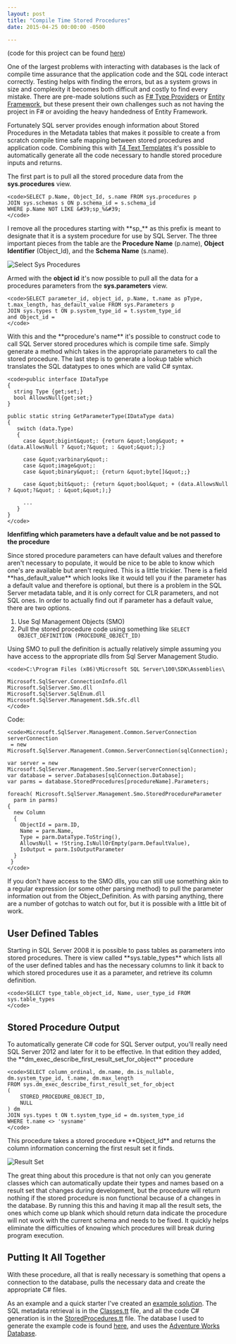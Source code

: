 ```yaml
---
layout: post
title: "Compile Time Stored Procedures"
date: 2015-04-25 00:00:00 -0500

---
```


<p>(code for this project can be found <a href="https://github.com/kemiller2002/StructuredSight/tree/master/CompileTimeStoredProcedures/CompileTimeStoredProcedures">here</a>)</p>

<p>One of the largest problems with interacting with databases is the lack of compile time assurance that the application code and the SQL code interact correctly.  Testing helps with finding the errors, but as a system grows in size and complexity it becomes both difficult and costly to find every mistake.  There are pre-made solutions such as <a href="https://msdn.microsoft.com/en-us/library/hh156509.aspx" title="F# Type Providers" target="_blank">F# Type Providers</a> or <a href="https://msdn.microsoft.com/en-us/data/ef.aspx" title="Entity Framework" target="_blank">Entity Framework</a>, but these present their own challenges such as not having the project in F# or avoiding the heavy handedness of Entity Framework.  </p>

<p>Fortunately SQL server provides enough information about Stored Procedures in the Metadata tables that makes it possible to create a from scratch compile time safe mapping between stored procedures and application code.  Combining this with 
<a href="https://msdn.microsoft.com/en-us/library/bb126445.aspx">T4 Text Templates</a> it's possible to automatically generate all the code necessary to handle stored procedure inputs and returns.  

</p>
<p>The first part is to pull all the stored procedure data from the <strong>sys.procedures</strong> view.  </p>


```
<code>SELECT p.Name, Object_Id, s.name FROM sys.procedures p
JOIN sys.schemas s ON p.schema_id = s.schema_id
WHERE p.Name NOT LIKE &#39;sp_%&#39;
</code>
```
<p>I remove all the procedures starting with **sp_** as this prefix is meant to designate that it is a system procedure for use by SQL Server.  The three important pieces from the table are the <strong>Procedure Name</strong> (p.name), <strong>Object Identifier</strong> (Object_Id), and the <strong>Schema Name</strong> (s.name).</p>

<p>
<img src="https://raw.githubusercontent.com/kemiller2002/StructuredSight/master/CompileTimeStoredProcedures/Images/sys.procedures.png" alt="Select Sys Procedures"></p>
<p>Armed with the <strong>object id</strong> it&#39;s now possible to pull all the data for a procedures parameters from the <strong>sys.parameters</strong> view.  </p>

```
<code>SELECT parameter_id, object_id, p.Name, t.name as pType,
t.max_length, has_default_value FROM sys.Parameters p
JOIN sys.types t ON p.system_type_id = t.system_type_id
and Object_id =  
</code>
```


<p>With this and the **procedure&#39;s name** it&#39;s possible to construct code to call SQL Server stored procedures which is compile time safe.  Simply generate a method which takes in the appropriate parameters to call the stored procedure.  The last step is to generate a lookup table which translates the SQL datatypes to ones which are valid C# syntax.  </p>


```
<code>public interface IDataType
{
  string Type {get;set;}
  bool AllowsNull{get;set;}
}

public static string GetParameterType(IDataType data)
{
   switch (data.Type)
   {
     case &quot;bigint&quot;: {return &quot;long&quot; + (data.AllowsNull ? &quot;?&quot; : &quot;&quot;);}

     case &quot;varbinary&quot;:
     case &quot;image&quot;:
     case &quot;binary&quot;: {return &quot;byte[]&quot;;}

     case &quot;bit&quot;: {return &quot;bool&quot; + (data.AllowsNull ? &quot;?&quot; : &quot;&quot;);}

     ...
   }
}
</code>
```


<p><strong>Idenfitfing which parameters have a default value and be not passed to the procedure</strong></p>

<p>Since stored procedure parameters can have default values and therefore aren&#39;t necessary to populate, it would be nice to be able to know which one&#39;s are available but aren&#39;t required.  This is a little trickier.  There is a field **has_default_value** which looks like it would tell you if the parameter has a default value and therefore is optional, but there is a problem in the SQL Server metadata table, and it is only correct for CLR parameters, and not SQL ones.  In order to actually find out if parameter has a default value, there are two options.  </p>

<ol>
<li>Use Sql Management Objects (SMO)</li>
<li>Pull the stored procedure code using something like <code>SELECT OBJECT_DEFINITION (PROCEDURE_OBJECT_ID)</code></li>
</ol>

<p>Using SMO to pull the definition is actually relatively simple assuming you have access to the appropriate dlls from Sql Server Management Studio.</p>

```
<code>C:\Program Files (x86)\Microsoft SQL Server\100\SDK\Assemblies\

Microsoft.SqlServer.ConnectionInfo.dll
Microsoft.SqlServer.Smo.dll
Microsoft.SqlServer.SqlEnum.dll
Microsoft.SqlServer.Management.Sdk.Sfc.dll
</code>
```
<p>Code:</p>

```
<code>Microsoft.SqlServer.Management.Common.ServerConnection serverConnection
 = new Microsoft.SqlServer.Management.Common.ServerConnection(sqlConnection);

var server = new Microsoft.SqlServer.Management.Smo.Server(serverConnection);
var database = server.Databases[sqlConnection.Database];
var parms = database.StoredProcedures[procedureName].Parameters;

foreach( Microsoft.SqlServer.Management.Smo.StoredProcedureParameter
  parm in parms)
{
  new Column
  {
    ObjectId = parm.ID,
    Name = parm.Name,
    Type = parm.DataType.ToString(),
    AllowsNull = !String.IsNullOrEmpty(parm.DefaultValue),
    IsOutput = parm.IsOutputParameter
  }
 }
</code>
```


<p>If you don't have access to the SMO dlls, you can still use something akin to a regular expression (or some other parsing method) to pull the parameter information out from the Object_Definition.  As with parsing anything, there are a number of gotchas to watch out for, but it is possible with a little bit of work.</p>
<h2 id="-user-defined-tables"> User Defined Tables</h2>
<p>Starting in SQL Server 2008 it is possible to pass tables as parameters into stored procedures.  There is view called **sys.table_types** which lists all of the user defined tables and has the necessary columns to link it back to which stored procedures use it as a parameter, and retrieve its column definition.  </p>

```
<code>SELECT type_table_object_id, Name, user_type_id FROM sys.table_types
</code>
```
<h2 id="stored-procedure-output">Stored Procedure Output</h2>
<p>To automatically generate C# code for SQL Server output, you'll really need SQL Server 2012 and later for it to be effective.  In that edition they added, the **dm_exec_describe_first_result_set_for_object** procedure</p>

```
<code>SELECT column_ordinal, dm.name, dm.is_nullable, dm.system_type_id, t.name, dm.max_length
FROM sys.dm_exec_describe_first_result_set_for_object
(
    STORED_PROCEDURE_OBJECT_ID,
    NULL
) dm
JOIN sys.types t ON t.system_type_id = dm.system_type_id
WHERE t.name <> 'sysname'
</code>
```
<p>This procedure takes a stored procedure **Object_Id** and returns the column information concerning the first result set it finds.  </p>
<p><img src="https://raw.githubusercontent.com/kemiller2002/StructuredSight/master/CompileTimeStoredProcedures/Images/resultset.png" alt="Result Set"></p>
<p>The great thing about this procedure is that not only can you generate classes which can automatically update their types and names based on a result set that changes during development, but the procedure will return nothing if the stored procedure is non functional because of a changes in the database.  By running this this and having it map all the result sets, the ones which come up blank which should return data indicate the procedure will not work with the current schema and needs to be fixed.  It quickly helps eliminate the difficulties of knowing which procedures will break during program execution.</p>
<h2 id="putting-it-all-together">Putting It All Together</h2>

<p>With these procedure, all that is really necessary is something that opens a connection to the database, pulls the necessary data and create the appropriate C# files.  </p>

<p>As an example and a quick starter I've created an <a href="https://github.com/kemiller2002/StructuredSight/tree/master/CompileTimeStoredProcedures/CompileTimeStoredProcedures">example solution</a>.  The SQL metadata retrieval is in the <a href="https://github.com/kemiller2002/StructuredSight/blob/master/CompileTimeStoredProcedures/CompileTimeStoredProcedures/Classes.tt">Classes.tt</a> file, and all the code C# generation is in the <a href="https://github.com/kemiller2002/StructuredSight/blob/master/CompileTimeStoredProcedures/CompileTimeStoredProcedures/StoredProcedures.tt">StoredProcedures.tt</a> file.  The database I used to generate the example code is found <a href="https://github.com/kemiller2002/StructuredSight/tree/master/CompileTimeStoredProcedures/Example%20Database">here</a>, and uses the <a href="https://msftdbprodsamples.codeplex.com/releases/view/125550" title="Adventure Works" target="_blank">Adventure Works Database</a>.